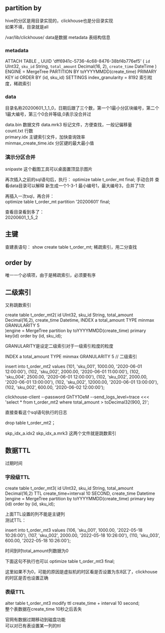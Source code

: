 ## partition by

hive的分区是用目录实现的，clickhouse也是分目录实现  
如果不填，目录就是all  

/var/lib/clickhouse/
data是数据
metadata 表结构信息   

### metadata

ATTACH TABLE _ UUID 'dff6941c-5736-4c68-8476-38bf4b776ef5' 
(
    `id` UInt32,
    `sku_id` String,
    `total_amount` Decimal(16, 2),
    `create_time` DateTime
)
ENGINE = MergeTree
PARTITION BY toYYYYMMDD(create_time)
PRIMARY KEY id
ORDER BY (id, sku_id)
SETTINGS index_granularity = 8192  索引粒度，稀疏索引

### data

目录名称20200601_1_1_0，日期后跟了三个数，第一个1最小分区块编号，第二个1最大编号，第三个0合并等级,0表示没合并过  

data.bin 数据文件
data.mrk3 标记文件，方便查找，一般记偏移量   
count.txt 行数  
primary.idx 主键索引文件，加快查询效率  
minmax_create_time.idx 分区键的最大最小值  

### 演示分区合并

snipaste 这个截图工具可以桌面置顶显示图片  

再次插入之前的sql语句后，执行：  optimize table t_order_mt final; 手动合并
查看data目录可以解释 新生成一个1-3-1  最小编号1，最大编号3，合并了1次  

再插入一次sql，再合并：  
optimize table t_order_mt partition '20200601' final;

查看目录看到多了：  
20200601_1_5_2

## 主键

查建表语句： show create table t_order_mt;
稀疏索引，用二分查找

## order by

唯一一个必填项，由于是稀疏索引，必须要有序

## 二级索引

又称跳数索引

create table t_order_mt2(
    id UInt32,
    sku_id String,
    total_amount Decimal(16,2),
    create_time Datetime,
    INDEX a total_amount TYPE minmax GRANULARITY 5   
)engine = MergeTree
    partition by toYYYYMMDD(create_time)
    primary key(id)
    order by (id, sku_id);

GRANULARITY是设定二级索引对于一级索引粒度的粒度  

INDEX a total_amount TYPE minmax GRANULARITY 5  // 二级索引

insert into t_order_mt2 values
(101, 'sku_001', 1000.00, '2020-06-01 12:00:00'),
(102, 'sku_002', 2000.00, '2020-06-01 11:00:00'),
(102, 'sku_004', 2500.00, '2020-06-01 12:00:00'),
(102, 'sku_002', 2000.00, '2020-06-01 13:00:00'),
(102, 'sku_002', 12000.00, '2020-06-01 13:00:00'),
(102, 'sku_002', 600.00, '2020-06-02 12:00:00');

clickhouse-client --password GhTY1OeM --send_logs_level=trace <<< 'select * from t_order_mt2 where total_amount > toDecimal32(900, 2)';

直接查看这个sql语句执行的日志

drop table t_order_mt2；

skp_idx_a.idx2
skp_idx_a.mrk3
这两个文件就是跳数索引  

## 数据TTL

过期时间

### 字段级TTL

create table t_order_mt3(
    id UInt32,
    sku_id String,
    total_amount Decimal(16,2) TTL create_time+interval 10 SECOND,
    create_time Datetime
)engine = MergeTree
    partition by toYYYYMMDD(create_time)
    primary key (id)
    order by (id, sku_id);

上面TTL设置的列不能是主键列  
测试TTL：  

insert into t_order_mt3 values
(106, 'sku_001', 1000.00, '2022-05-18 10:26:00'),
(107, 'sku_002', 2000.00, '2022-05-18 10:26:00'),
(110, 'sku_003', 600.00, '2022-05-18 10:26:00');

时间到时total_amount列数据为0

下面这句不执行也可以
optimize table t_order_mt3 final;

这里如果不为0，可能的原因是虚拟机的时区看是否设置为东8区了，clickhouse的时区是否也设置正确

### 表级TTL

alter table t_order_mt3 modify ttl create_time + interval 10 second;  
整个表数据在create_time 10秒之后丢失  

官网有数据过期移动到磁盘功能  
可以对已有表设置某一列的ttl